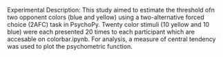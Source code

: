 Experimental Description: This study aimed to estimate the threshold ofn two opponent colors (blue and yellow) using a two-alternative forced choice (2AFC) task in PsychoPy. Twenty color stimuli (10 yellow and 10 blue) were each presented 20 times to each participant which are accesable on colorbar.ipynb. For analysis, a measure of central tendency was used to plot the psychometric function.
